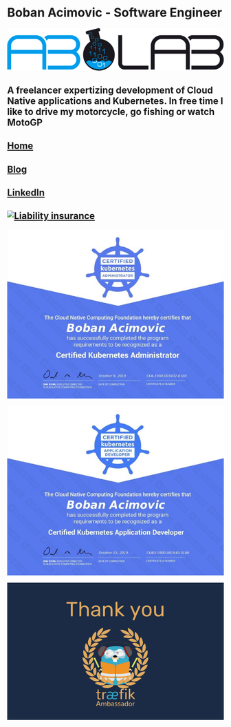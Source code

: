 # Boban Acimovic - Software Engineer

[![ABLab](https://github.com/acim/acim/blob/master/ablab.png)](https://ablab.io)

## A freelancer expertizing development of Cloud Native applications and Kubernetes. In free time I like to drive my motorcycle, go fishing or watch MotoGP

## [Home](https://ablab.io)

## [Blog](https://acim.net)

## [LinkedIn](https://www.linkedin.com/in/bobacim/)

## [![Liability insurance](https://siegel.exali.de/siegel/Haftpflicht_Siegel_0_5ba949c8901bcf2d236e9a645403a393.png)](https://www.exali.de/siegel/Boban-Acimovic)

[![CKA](https://github.com/acim/acim/blob/master/cka.jpg)](https://training.linuxfoundation.org/certification/verify/)

[![CKAD](https://github.com/acim/acim/blob/master/ckad.jpg)](https://training.linuxfoundation.org/certification/verify/)

![traefik Ambassador](https://github.com/acim/acim/blob/master/traefik-ambassador.png)

